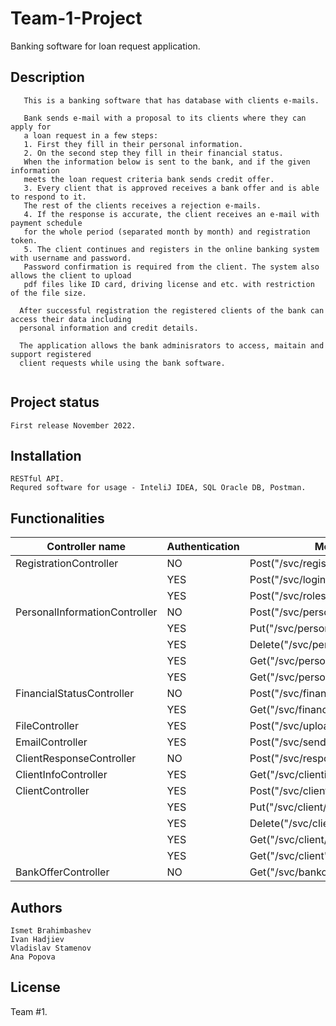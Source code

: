 # Team-1-Project

Banking software for loan request application.

## Description

```
   This is a banking software that has database with clients e-mails.

   Bank sends e-mail with a proposal to its clients where they can apply for 
   a loan request in a few steps:
   1. First they fill in their personal information.
   2. On the second step they fill in their financial status.
   When the information below is sent to the bank, and if the given information 
   meets the loan request criteria bank sends credit offer.
   3. Every client that is approved receives a bank offer and is able to respond to it.
   The rest of the clients receives a rejection e-mails.
   4. If the response is accurate, the client receives an e-mail with payment schedule 
   for the whole period (separated month by month) and registration token.
   5. The client continues and registers in the online banking system with username and password.
   Password confirmation is required from the client. The system also allows the client to upload 
   pdf files like ID card, driving license and etc. with restriction of the file size.
  
  After successful registration the registered clients of the bank can access their data including 
  personal information and credit details.

  The application allows the bank adminisrators to access, maitain and support registered 
  client requests while using the bank software. 
 
```
## Project status

```
First release November 2022.
```
## Installation

```
RESTful API.
Requred software for usage - InteliJ IDEA, SQL Oracle DB, Postman.
```
## Functionalities

| Controller name               | Authentication | Method/Url                              | USER | ADMIN | EVERYONE |
| ----------------------------- |----------------|-----------------------------------------| ---- |-------|----------|
| RegistrationController        | NO             | Post("/svc/registration")               | YES  | YES   | YES      |
|                               | YES            | Post("/svc/login")                      | YES  | YES   | NO       |
|                               | YES            | Post("/svc/roles")                      | NO   | YES   | NO       |
| PersonalInformationController | NO             | Post("/svc/personalinformation")        | YES  | YES   | YES      |
|                               | YES            | Put("/svc/personalinformation/{id}")    | NO   | YES   | NO       |
|                               | YES            | Delete("/svc/personalinformation/{id}") | NO   | YES   | NO       |
|                               | YES            | Get("/svc/personalinformation/{id}")    | NO   | YES   | NO       |
|                               | YES            | Get("/svc/personalinformation")         | NO   | YES   | NO       |
| FinancialStatusController     | NO             | Post("/svc/financialstatus")            | YES  | YES   | YES      |
|                               | YES            | Get("/svc/financialstatus")             | NO   | YES   | NO       |
| FileController                | YES            | Post("/svc/upload")                     | YES  | YES   | NO       |
| EmailController               | YES            | Post("/svc/sendMail")                   | NO   | YES   | NO       |
| ClientResponseController      | NO             | Post("/svc/response")                   | YES  | YES   | YES      |
| ClientInfoController          | YES            | Get("/svc/clientinfo")                  | YES  | NO    | NO       |
| ClientController              | YES            | Post("/svc/client")                     | NO   | YES   | NO       |
|                               | YES            | Put("/svc/client/{id}")                 | NO   | YES   | NO       |
|                               | YES            | Delete("/svc/client/{id}")              | NO   | YES   | NO       |
|                               | YES            | Get("/svc/client/{id}")                 | NO   | YES   | NO       |
|                               | YES            | Get("/svc/client")                      | NO   | YES   | NO       |
| BankOfferController           | NO             | Get("/svc/bankoffer")                   | YES  | YES   | YES      |
## Authors

```
Ismet Brahimbashev
Ivan Hadjiev
Vladislav Stamenov
Ana Popova
```
## License
Team #1.
